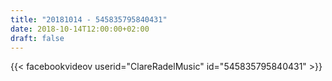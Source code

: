 ```yaml
---
title: "20181014 - 545835795840431"
date: 2018-10-14T12:00:00+02:00
draft: false
---
```


{{< facebookvideov userid="ClareRadelMusic" id="545835795840431" >}}